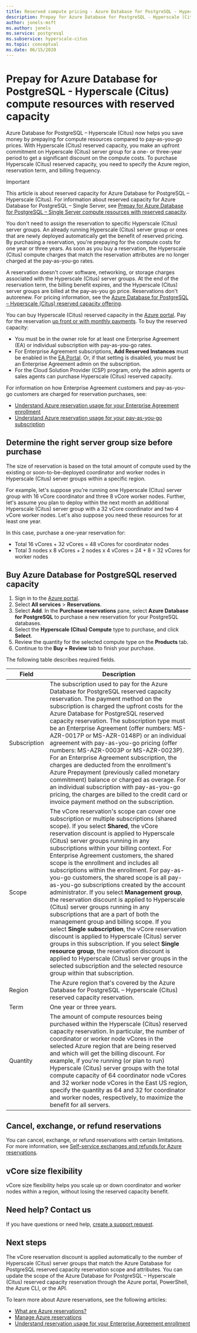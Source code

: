 ```yaml
---
title: Reserved compute pricing - Azure Database for PostgreSQL - Hyperscale (Citus)
description: Prepay for Azure Database for PostgreSQL - Hyperscale (Citus) compute resources with reserved capacity.
author: jonels-msft
ms.author: jonels
ms.service: postgresql
ms.subservice: hyperscale-citus
ms.topic: conceptual
ms.date: 06/15/2020
---
```


# Prepay for Azure Database for PostgreSQL - Hyperscale (Citus) compute resources with reserved capacity

Azure Database for PostgreSQL – Hyperscale (Citus) now helps you save money by prepaying for compute resources compared to pay-as-you-go prices. With Hyperscale (Citus) reserved capacity, you make an upfront commitment on Hyperscale (Citus) server group for a one- or three-year period to get a significant discount on the compute costs. To purchase Hyperscale (Citus) reserved capacity, you need to specify the Azure region, reservation term, and billing frequency.

> [!IMPORTANT]
> This article is about reserved capacity for Azure Database for PostgreSQL – Hyperscale (Citus). For information about reserved capacity for Azure Database for PostgreSQL – Single Server, see [Prepay for Azure Database for PostgreSQL – Single Server compute resources with reserved capacity](./concept-reserved-pricing.md).

You don't need to assign the reservation to specific Hyperscale (Citus) server groups. An already running Hyperscale (Citus) server group or ones that are newly deployed automatically get the benefit of reserved pricing. By purchasing a reservation, you're prepaying for the compute costs for one year or three years. As soon as you buy a reservation, the Hyperscale (Citus) compute charges that match the reservation attributes are no longer charged at the pay-as-you-go rates. 

A reservation doesn't cover software, networking, or storage charges associated with the Hyperscale (Citus) server groups. At the end of the reservation term, the billing benefit expires, and the Hyperscale (Citus) server groups are billed at the pay-as-you go price. Reservations don't autorenew. For pricing information, see the [Azure Database for PostgreSQL – Hyperscale (Citus) reserved capacity offering](https://azure.microsoft.com/pricing/details/postgresql/hyperscale-citus/).

You can buy Hyperscale (Citus) reserved capacity in the [Azure portal](https://portal.azure.com/). Pay for the reservation [up front or with monthly payments](../cost-management-billing/reservations/prepare-buy-reservation.md). To buy the reserved capacity:

* You must be in the owner role for at least one Enterprise Agreement (EA) or individual subscription with pay-as-you-go rates.
* For Enterprise Agreement subscriptions, **Add Reserved Instances** must be enabled in the [EA Portal](https://ea.azure.com/). Or, if that setting is disabled, you must be an Enterprise Agreement admin on the subscription.
* For the Cloud Solution Provider (CSP) program, only the admin agents or sales agents can purchase Hyperscale (Citus) reserved capacity.

For information on how Enterprise Agreement customers and pay-as-you-go customers are charged for reservation purchases, see:
- [Understand Azure reservation usage for your Enterprise Agreement enrollment](../cost-management-billing/reservations/understand-reserved-instance-usage-ea.md)
- [Understand Azure reservation usage for your pay-as-you-go subscription](../cost-management-billing/reservations/understand-reserved-instance-usage.md)

## Determine the right server group size before purchase

The size of reservation is based on the total amount of compute used by the existing or soon-to-be-deployed coordinator and worker nodes in Hyperscale (Citus) server groups within a specific region.

For example, let's suppose you're running one Hyperscale (Citus) server group with 16 vCore coordinator and three 8 vCore worker nodes. Further, let's assume you plan to deploy within the next month an additional Hyperscale (Citus) server group with a 32 vCore coordinator and two 4 vCore worker nodes. Let's also suppose  you need these resources for at least one year.

In this case, purchase a one-year reservation for:

* Total 16 vCores + 32 vCores = 48 vCores for coordinator nodes
* Total 3 nodes x 8 vCores + 2 nodes x 4 vCores = 24 + 8 = 32 vCores for worker nodes

## Buy Azure Database for PostgreSQL reserved capacity

1. Sign in to the [Azure portal](https://portal.azure.com/).
1. Select **All services** > **Reservations**.
1. Select **Add**. In the **Purchase reservations** pane, select **Azure Database for PostgreSQL** to purchase a new reservation for your PostgreSQL databases.
1. Select the **Hyperscale (Citus) Compute** type to purchase, and click **Select**.
1. Review the quantity for the selected compute type on the **Products** tab.
1. Continue to the **Buy + Review** tab to finish your purchase.

The following table describes required fields.

| Field        | Description                                                                                                                                                                                                                                                                                                                                                                                                                                                                                                                                                                                                                                                                                                                                                                                                                                                        |
|--------------|--------------------------------------------------------------------------------------------------------------------------------------------------------------------------------------------------------------------------------------------------------------------------------------------------------------------------------------------------------------------------------------------------------------------------------------------------------------------------------------------------------------------------------------------------------------------------------------------------------------------------------------------------------------------------------------------------------------------------------------------------------------------------------------------------------------------------------------------------------------------|
| Subscription | The subscription used to pay for the Azure Database for PostgreSQL reserved capacity reservation. The payment method on the subscription is charged the upfront costs for the Azure Database for PostgreSQL reserved capacity reservation. The subscription type must be an Enterprise Agreement (offer numbers: MS-AZR-0017P or MS-AZR-0148P) or an individual agreement with pay-as-you-go pricing (offer numbers: MS-AZR-0003P or MS-AZR-0023P). For an Enterprise Agreement subscription, the charges are deducted from the enrollment's Azure Prepayment (previously called monetary commitment) balance or charged as overage. For an individual subscription with pay-as-you-go pricing, the charges are billed to the credit card or invoice payment method on the subscription.                                                                                  |
| Scope        | The vCore reservation's scope can cover one subscription or multiple subscriptions (shared scope). If you select **Shared**, the vCore reservation discount is applied to Hyperscale (Citus) server groups running in any subscriptions within your billing context. For Enterprise Agreement customers, the shared scope is the enrollment and includes all subscriptions within the enrollment. For pay-as-you-go customers, the shared scope is all pay-as-you-go subscriptions created by the account administrator. If you select **Management group**, the reservation discount is applied to Hyperscale (Citus) server groups running in any subscriptions that are a part of both the management group and billing scope. If you select **Single subscription**, the vCore reservation discount is applied to Hyperscale (Citus) server groups in this subscription. If you select **Single resource group**, the reservation discount is applied to Hyperscale (Citus) server groups in the selected subscription and the selected resource group within that subscription. |
| Region       | The Azure region that's covered by the Azure Database for PostgreSQL – Hyperscale (Citus) reserved capacity reservation.                                                                                                                                                                                                                                                                                                                                                                                                                                                                                                                                                                                                                                                                                                                                           |
| Term         | One year or three years.                                                                                                                                                                                                                                                                                                                                                                                                                                                                                                                                                                                                                                                                                                                                                                                                                                           |
| Quantity     | The amount of compute resources being purchased within the Hyperscale (Citus) reserved capacity reservation. In particular, the number of coordinator or worker node vCores in the selected Azure region that are being reserved and which will get the billing discount. For example, if you're running (or plan to run) Hyperscale (Citus) server groups with the total compute capacity of 64 coordinator node vCores and 32 worker node vCores in the East US region, specify the quantity as 64 and 32 for coordinator and worker nodes, respectively, to maximize the benefit for all servers.                                                                                                                                                                                                                                                     |



## Cancel, exchange, or refund reservations

You can cancel, exchange, or refund reservations with certain limitations. For more information, see [Self-service exchanges and refunds for Azure reservations](../cost-management-billing/reservations/exchange-and-refund-azure-reservations.md).

## vCore size flexibility

vCore size flexibility helps you scale up or down coordinator and worker nodes within a region, without losing the reserved capacity benefit.

## Need help? Contact us

If you have questions or need help, [create a support request](https://portal.azure.com/#blade/Microsoft_Azure_Support/HelpAndSupportBlade/newsupportrequest).

## Next steps

The vCore reservation discount is applied automatically to the number of Hyperscale (Citus) server groups that match the Azure Database for PostgreSQL reserved capacity reservation scope and attributes. You can update the scope of the Azure Database for PostgreSQL – Hyperscale (Citus) reserved capacity reservation through the Azure portal, PowerShell, the Azure CLI, or the API.

To learn more about Azure reservations, see the following articles:

* [What are Azure reservations?](../cost-management-billing/reservations/save-compute-costs-reservations.md)
* [Manage Azure reservations](../cost-management-billing/reservations/manage-reserved-vm-instance.md)
* [Understand reservation usage for your Enterprise Agreement enrollment](../cost-management-billing/reservations/understand-reserved-instance-usage-ea.md)
